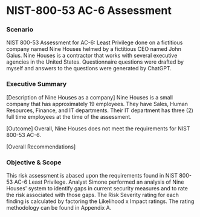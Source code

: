 # NIST-800-53 AC-6 Assessment
### Scenario 

NIST 800-53 Assessment for AC-6: Least Privilege done on a fictitious company named Nine Houses helmed by a fictitious CEO named John Gaius. Nine Houses is a contractor that works with several executive agencies in the United States. Questionnaire questions were drafted by myself and answers to the questions were generated by ChatGPT.

### Executive Summary
[Description of Nine Houses as a company] Nine Houses is a small company that has approximately 19 employees. They have Sales, Human Resources, Finance, and IT departments. Their IT department has three (2) full time employees at the time of the assessment. 

[Outcome] Overall, Nine Houses does not meet the requirements for NIST 800-53 AC-6. 

[Overall Recommendations]

### Objective & Scope
This risk assessment is abased upon the requirements found in NIST 800-53 AC-6 Least Privilege. Analyst Simone performed an analysis of Nine Houses' system to identify gaps in current security measures and to rate the risk associated with those gaps. The Risk Severity rating for each finding is calculated by factoring the Likelihood x Impact ratings. The rating methodology can be found in Appendix A.
